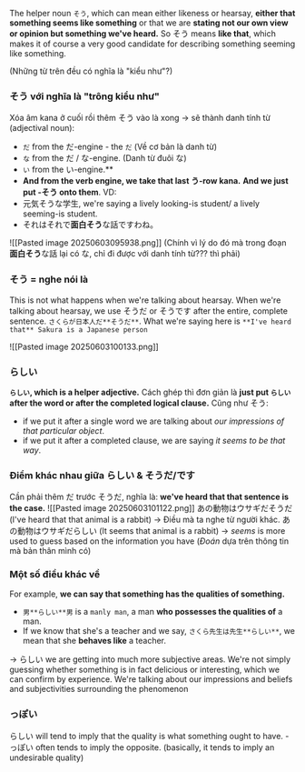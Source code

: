 The helper noun `そう`, which can mean either likeness or hearsay, **either that something seems like something** or that we are **stating not our own view or opinion but something we've heard.** So そう means **like that**, which makes it of course a very good candidate for describing something seeming like something.

(Những từ trên đều có nghĩa là "kiểu như"?)
### そう với nghĩa là "trông kiểu như"
Xóa âm kana ở cuối rồi thêm そう vào là xong -> sẽ thành danh tính từ (adjectival noun):
- `だ` from the だ-engine - the `だ` (Về cơ bản là danh từ)
- `な` from the だ / な-engine. (Danh từ đuôi な)
- `い` from the い-engine.** 
- **And from the verb engine, we take that last う-row kana.** **And we just put -そう onto them**.
VD: 
- 元気そうな学生, we're saying a lively looking-is student/ a lively seeming-is student.
- それはそれで**面白そう**な話ですわね。

![[Pasted image 20250603095938.png]]
(Chính vì lý do đó mà trong đoạn **面白そう**な話 lại có な, chỉ đi được với danh tính từ??? thì phải)
### そう = nghe nói là
This is not what happens when we're talking about hearsay. When we're talking about hearsay, we use そうだ or そうです after the entire, complete sentence.
`さくらが日本人だ**そうだ**`. What we're saying here is `**I've heard that** Sakura is a Japanese person`

![[Pasted image 20250603100133.png]]
### らしい
**`らしい`, which is a helper adjective.** Cách ghép thì đơn giản là **just put `らしい` after the word or after the completed logical clause.**
Cũng như そう:
- if we put it after a single word we are talking about *our impressions of that particular object*. 
- if we put it after a completed clause, we are saying *it seems to be that way*.
### Điểm khác nhau giữa らしい & そうだ/です
Cần phải thêm だ trước そうだ, nghĩa là: **we've heard that that sentence is the case.**
![[Pasted image 20250603101122.png]]
あの動物はウサギだそうだ (I've heard that that animal is a rabbit) -> Điều mà ta nghe từ người khác.
あの動物はウサギだらしい (It seems that animal is a rabbit) -> *seems* is more used to guess based on the information you have (*Đoán* dựa trên thông tin mà bản thân mình có)

### Một số điều khác về 
For example, **we can say that something has the qualities of something.** 
- `男**らしい**男` is a `manly man`, a man **who possesses the qualities of** a man.
- If we know that she's a teacher and we say, `さくら先生は先生**らしい**`, we mean that she **behaves like** a teacher.

-> らしい we are getting into much more subjective areas. We're not simply guessing whether something is in fact delicious or interesting, which we can confirm by experience. We're talking about our impressions and beliefs and subjectivities surrounding the phenomenon

### っぽい ​

らしい will tend to imply that the quality is what something ought to have. -っぽい often tends to imply the opposite. (basically, it tends to imply an undesirable quality)